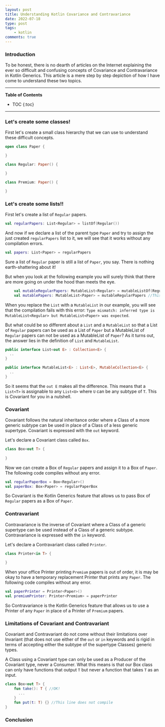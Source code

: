 ```yaml
---
layout: post
title: Understanding Kotlin Covariance and Contravariance
date: 2022-07-18
type: post
tags:
    - kotlin
comments: true
---
```

### Introduction
To be honest, there is no dearth of articles on the Internet explaining the ever
so difficult and confusing concepts of Covariance and Contravariance in Kotlin
Generics.
This article is a mere step by step depiction of how I have come to understand
these two topics.

---
**Table of Contents**
* TOC
{:toc}
---

### Let's create some classes!
First let's create a small class hierarchy that we can use to understand these
difficult concepts.

```kotlin
open class Paper {

}

class Regular: Paper() {

}

class Premium: Paper() {

}
```

### Let's create some lists!!

First let's create a list of `Regular` papers.
```kotlin
val regularPapers: List<Regular> = listOf(Regular())
```

And now if we declare a list of the parent type `Paper` and try to assign the
just created `regularPapers` list to it, we will see that it works without any
compilation errors.
```kotlin
val papers: List<Paper> = regularPapers
```

Sure a list of `Regular` paper is still a list of `Paper`, you say.
There is nothing earth-shattering about it!

But when you look at the following example you will surely think that there are
more going on under the hood than meets the eye.

```kotlin
    val mutableRegularPapers: MutableList<Regular> = mutableListOf(Regular())
    val mutablePapers: MutableList<Paper> = mutableRegularPapers //This line gives compilation error 
```
When you replace the `List` with a `MutableList` in our example, you will see
that the compilation fails with this error: `Type mismatch: inferred type is
MutableList<Regular> but MutableList<Paper> was expected`.

But what could be so different about a `List` and a `MutableList` so that a List
of `Regular` papers can be used as a List of `Paper` but a MutableList of
`Regular` papers can not be used as a MutableList of `Paper`?
As it turns out, the answer lies in the definition of `List` and `MutableList`.

```kotlin
public interface List<out E> : Collection<E> {
  ..
}

public interface MutableList<E> : List<E>, MutableCollection<E> {
  ..
}
```
So it seems that the `out E` makes all the difference.
This means that a `List<T>` is assignable to any `List<U>` where `U` can be any
subtype of `T`.
This is Covariant for you in a nutshell.

### Covariant
Covariant follows the natural inheritance order where a Class of a more generic
subtype can be used in place of a Class of a less generic supertype.
Covariant is expressed with the `out` keyword.

Let's declare a Covariant class called `Box`.

```kotlin
class Box<out T> {
    
}
```

Now we can create a Box of `Regular` papers and assign it to a Box of `Paper`.
The following code compiles without any error.
```kotlin
val regularPaperBox = Box<Regular>()
val paperBox: Box<Paper> = regularPaperBox
```
So Covariant is the Kotlin Generics feature that allows us to pass Box of
`Regular` papers as a Box of `Paper`.

### Contravariant
Contravariance is the inverse of Covariant where a Class of a generic supertype
can be used instead of a Class of a generic subtype.
Contravariance is expressed with the `in` keyword.

Let's declare a Contravariant class called `Printer`.
```kotlin
class Printer<in T> {
    
}
```

When your office Printer printing `Premium` papers is out of order, it is may be
okay to have a temporary replacement Printer that prints any `Paper`.
The following code compiles without any error.
```kotlin
val paperPrinter = Printer<Paper>()
val premiumPrinter: Printer<Premium> = paperPrinter
```
So Contravariance is the Kotlin Generics feature that allows us to use a Printer
of any `Paper` in place of a Printer of `Premium` papers.

### Limitations of Covariant and Contravariant
Covariant and Contravariant do not come without their limitations over Invariant
(that does not use either of the `out` or `in` keywords and is rigid in terms of
accepting either the subtype of the supertype Classes) generic types.

A Class using a Covariant type can only be used as a Producer of the Covariant
type, never a Consumer.
What this means is that our Box class can only have functions that output `T`
but never a function that takes `T` as an input.

```kotlin
class Box<out T> {
    fun take(): T { //OK!
      ...
    }
    fun put(t: T) {} //This line does not compile
}
```

### Conclusion
